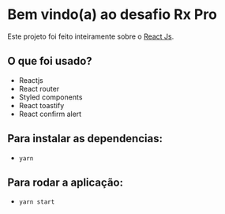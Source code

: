 # Bem vindo(a) ao desafio Rx Pro

Este projeto foi feito inteiramente sobre o [React Js](https://github.com/facebook/create-react-app).

## O que foi usado?
- Reactjs
- React router
- Styled components
- React toastify
- React confirm alert

## Para instalar as dependencias:
* `yarn`

## Para rodar a aplicação:
* `yarn start`